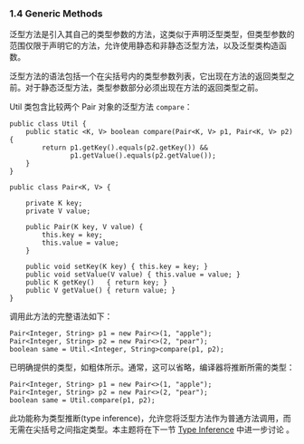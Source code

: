 ### 1.4 Generic Methods
泛型方法是引入其自己的类型参数的方法，这类似于声明泛型类型，但类型参数的范围仅限于声明它的方法，允许使用静态和非静态泛型方法，以及泛型类构造函数。

泛型方法的语法包括一个在尖括号内的类型参数列表，它出现在方法的返回类型之前。对于静态泛型方法，类型参数部分必须出现在方法的返回类型之前。

Util 类包含比较两个 Pair 对象的泛型方法 `compare`：

```
public class Util {
    public static <K, V> boolean compare(Pair<K, V> p1, Pair<K, V> p2) {
        return p1.getKey().equals(p2.getKey()) &&
               p1.getValue().equals(p2.getValue());
    }
}

public class Pair<K, V> {

    private K key;
    private V value;

    public Pair(K key, V value) {
        this.key = key;
        this.value = value;
    }

    public void setKey(K key) { this.key = key; }
    public void setValue(V value) { this.value = value; }
    public K getKey()   { return key; }
    public V getValue() { return value; }
}
```

调用此方法的完整语法如下：

```
Pair<Integer, String> p1 = new Pair<>(1, "apple");
Pair<Integer, String> p2 = new Pair<>(2, "pear");
boolean same = Util.<Integer, String>compare(p1, p2);
```

已明确提供的类型，如粗体所示。通常，这可以省略，编译器将推断所需的类型：

```
Pair<Integer, String> p1 = new Pair<>(1, "apple");
Pair<Integer, String> p2 = new Pair<>(2, "pear");
boolean same = Util.compare(p1, p2);
```

此功能称为类型推断(type inference)，允许您将泛型方法作为普通方法调用，而无需在尖括号之间指定类型。本主题将在下一节 [Type Inference](https://docs.oracle.com/javase/tutorial/java/generics/genTypeInference.html) 中进一步讨论 。

